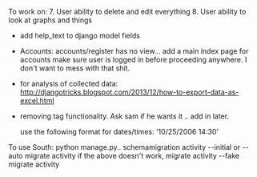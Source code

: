 To work on:
7. User ability to delete and edit everything
8. User ability to look at graphs and things

- add help_text to django model fields
- Accounts:
	accounts/register has no view...
	add a main index page for accounts
	make sure user is logged in before proceeding anywhere.  I don't want to mess with that shit. 
- for analysis of collected data:
	http://djangotricks.blogspot.com/2013/12/how-to-export-data-as-excel.html
- removing tag functionality. Ask sam if he wants it .. add in later.

     <p> use the following format for dates/times: '10/25/2006 14:30'<p>

To use South:
	python manage.py..
		schemamigration activity --initial or --auto
		migrate activity
		if the above doesn't work, 
			migrate activity --fake
			migrate activity


